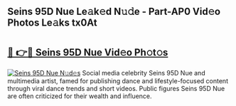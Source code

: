 ## Seins 95D Nue Le𝚊k𝚎d N𝚞𝚍e - Part-AP0 Vid𝚎o Photos Le𝚊ks tx0At

# <h2><a href="http://fbau4rk.evod.top/?m=Seins+95D+Nue">🔗 👉🔴 Seins 95D Nue Vid𝚎o Ph𝚘t𝚘s</a></h2>

[![Seins 95D Nue N𝚞d𝚎s](https://i.imgur.com/8V9OHl7.gif)](http://fbau4rk.evod.top/?m=Seins+95D+Nue)
Social media celebrity Seins 95D Nue and multimedia artist, famed for publishing dance and lifestyle-focused content through viral dance trends and short videos. Public figures Seins 95D Nue are often criticized for their wealth and influence. 
